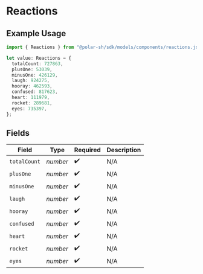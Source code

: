# Reactions

## Example Usage

```typescript
import { Reactions } from "@polar-sh/sdk/models/components/reactions.js";

let value: Reactions = {
  totalCount: 727863,
  plusOne: 53039,
  minusOne: 426129,
  laugh: 924275,
  hooray: 462593,
  confused: 817623,
  heart: 111979,
  rocket: 289681,
  eyes: 735397,
};
```

## Fields

| Field              | Type               | Required           | Description        |
| ------------------ | ------------------ | ------------------ | ------------------ |
| `totalCount`       | *number*           | :heavy_check_mark: | N/A                |
| `plusOne`          | *number*           | :heavy_check_mark: | N/A                |
| `minusOne`         | *number*           | :heavy_check_mark: | N/A                |
| `laugh`            | *number*           | :heavy_check_mark: | N/A                |
| `hooray`           | *number*           | :heavy_check_mark: | N/A                |
| `confused`         | *number*           | :heavy_check_mark: | N/A                |
| `heart`            | *number*           | :heavy_check_mark: | N/A                |
| `rocket`           | *number*           | :heavy_check_mark: | N/A                |
| `eyes`             | *number*           | :heavy_check_mark: | N/A                |
